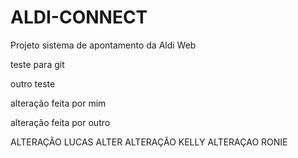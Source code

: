 # ALDI-CONNECT
Projeto sistema de apontamento da Aldi Web

teste para git

outro teste

alteração feita por mim

alteração feita por outro



ALTERAÇÃO LUCAS ALTER
ALTERAÇÃO KELLY
ALTERAÇAO RONIE
